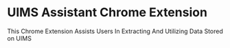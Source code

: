 # UIMS Assistant Chrome Extension
 This Chrome Extension Assists Users In Extracting And Utilizing Data Stored on UIMS
